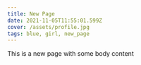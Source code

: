 ```yaml
---
title: New Page
date: 2021-11-05T11:55:01.599Z
cover: /assets/profile.jpg
tags: blue, girl, new_page
---
```

This is a new page with some body content